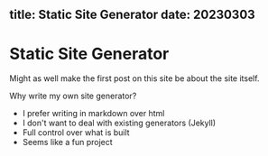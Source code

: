 title: Static Site Generator
date: 20230303
---
# Static Site Generator

Might as well make the first post on this site be about the site itself.

Why write my own site generator? 

- I prefer writing in markdown over html 
- I don't want to deal with existing generators (Jekyll)
- Full control over what is built
- Seems like a fun project

